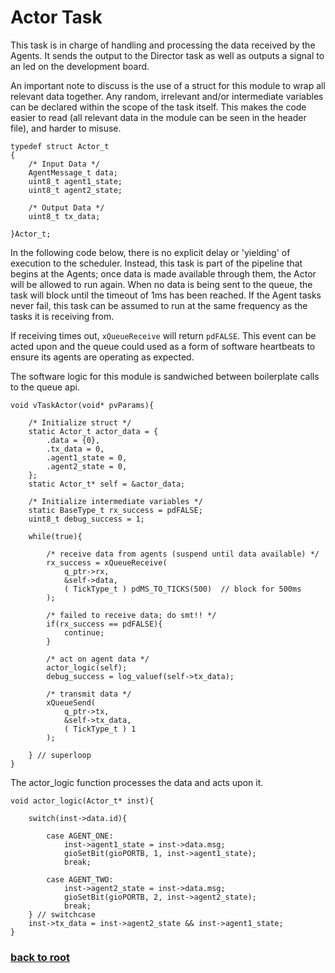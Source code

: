 # Actor Task

This task is in charge of handling and processing the data received by the Agents. It sends the output to the Director task as well as outputs a signal to an led on the development board.

An important note to discuss is the use of a struct for this module to wrap all relevant data together. Any random, irrelevant and/or intermediate variables can be declared within the scope of the task itself. This makes the code easier to read (all relevant data in the module can be seen in the header file), and harder to misuse.
```
typedef struct Actor_t
{
    /* Input Data */ 
    AgentMessage_t data;
    uint8_t agent1_state;
    uint8_t agent2_state;
    
    /* Output Data */
    uint8_t tx_data;

}Actor_t;
```

In the following code below, there is no explicit delay or 'yielding' of execution to the scheduler. Instead, this task is part of the pipeline that begins at the Agents; once data is made available through them, the Actor will be allowed to run again. When no data is being sent to the queue, the task will block until the timeout of 1ms has been reached. If the Agent tasks never fail, this task can be assumed to run at the same frequency as the tasks it is receiving from.

If receiving times out, ```xQueueReceive``` will return ``pdFALSE``. This event can be acted upon and the queue could used as a form of software heartbeats to ensure its agents are operating as expected.

The software logic for this module is sandwiched between boilerplate calls to the queue api.
```
void vTaskActor(void* pvParams){
    
    /* Initialize struct */
    static Actor_t actor_data = {
        .data = {0},
        .tx_data = 0,
        .agent1_state = 0,
        .agent2_state = 0,
    };
    static Actor_t* self = &actor_data;

    /* Initialize intermediate variables */
    static BaseType_t rx_success = pdFALSE;
    uint8_t debug_success = 1;

    while(true){

        /* receive data from agents (suspend until data available) */
        rx_success = xQueueReceive(
            q_ptr->rx,
            &self->data,
            ( TickType_t ) pdMS_TO_TICKS(500)  // block for 500ms
        );

        /* failed to receive data; do smt!! */
        if(rx_success == pdFALSE){
            continue;
        }

        /* act on agent data */
        actor_logic(self);
        debug_success = log_valuef(self->tx_data);

        /* transmit data */
        xQueueSend(
            q_ptr->tx,
            &self->tx_data,
            ( TickType_t ) 1
        );

    } // superloop
}
```
The actor_logic function processes the data and acts upon it.
```
void actor_logic(Actor_t* inst){

    switch(inst->data.id){

        case AGENT_ONE:
            inst->agent1_state = inst->data.msg;
            gioSetBit(gioPORTB, 1, inst->agent1_state);
            break;

        case AGENT_TWO:
            inst->agent2_state = inst->data.msg;
            gioSetBit(gioPORTB, 2, inst->agent2_state);
            break;
    } // switchcase
    inst->tx_data = inst->agent2_state && inst->agent1_state;
}
```

### [back to root](/queue-pipeline)